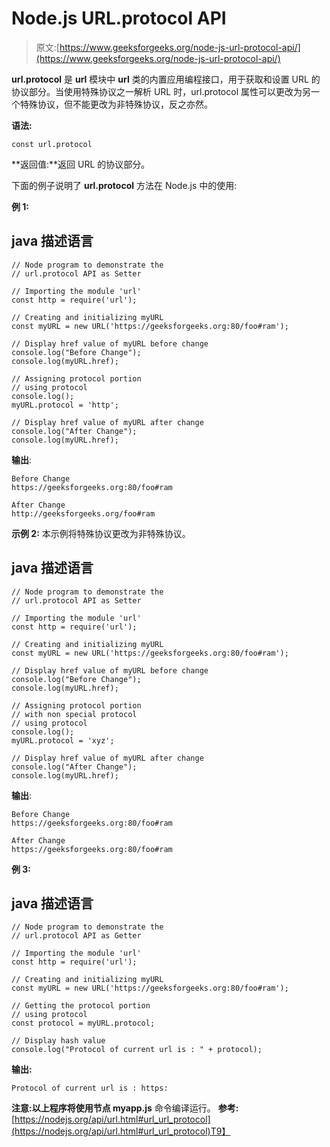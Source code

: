 # Node.js URL.protocol API

> 原文:[https://www.geeksforgeeks.org/node-js-url-protocol-api/](https://www.geeksforgeeks.org/node-js-url-protocol-api/)

**url.protocol** 是 **url** 模块中 **url** 类的内置应用编程接口，用于获取和设置 URL 的协议部分。当使用特殊协议之一解析 URL 时，url.protocol 属性可以更改为另一个特殊协议，但不能更改为非特殊协议，反之亦然。

**语法:**

```
const url.protocol
```

**返回值:**返回 URL 的协议部分。

下面的例子说明了 **url.protocol** 方法在 Node.js 中的使用:

**例 1:**

## java 描述语言

```
// Node program to demonstrate the 
// url.protocol API as Setter 

// Importing the module 'url'
const http = require('url');

// Creating and initializing myURL
const myURL = new URL('https://geeksforgeeks.org:80/foo#ram');

// Display href value of myURL before change
console.log("Before Change");
console.log(myURL.href);

// Assigning protocol portion
// using protocol
console.log();
myURL.protocol = 'http';

// Display href value of myURL after change
console.log("After Change");
console.log(myURL.href);
```

**输出**:

```
Before Change
https://geeksforgeeks.org:80/foo#ram

After Change
http://geeksforgeeks.org/foo#ram
```

**示例 2:** 本示例将特殊协议更改为非特殊协议。

## java 描述语言

```
// Node program to demonstrate the 
// url.protocol API as Setter 

// Importing the module 'url'
const http = require('url');

// Creating and initializing myURL
const myURL = new URL('https://geeksforgeeks.org:80/foo#ram');

// Display href value of myURL before change
console.log("Before Change");
console.log(myURL.href);

// Assigning protocol portion
// with non special protocol 
// using protocol
console.log();
myURL.protocol = 'xyz';

// Display href value of myURL after change
console.log("After Change");
console.log(myURL.href);
```

**输出**:

```
Before Change
https://geeksforgeeks.org:80/foo#ram

After Change
https://geeksforgeeks.org:80/foo#ram
```

**例 3:**

## java 描述语言

```
// Node program to demonstrate the 
// url.protocol API as Getter 

// Importing the module 'url'
const http = require('url');

// Creating and initializing myURL
const myURL = new URL('https://geeksforgeeks.org:80/foo#ram');

// Getting the protocol portion
// using protocol
const protocol = myURL.protocol;

// Display hash value 
console.log("Protocol of current url is : " + protocol);
```

**输出:**

```
Protocol of current url is : https:
```

**注意:**以上程序将使用**节点 myapp.js** 命令编译运行。
**参考:**[https://nodejs.org/api/url.html#url_url_protocol](https://nodejs.org/api/url.html#url_url_protocol)T9】